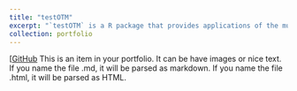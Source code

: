 ```yaml
---
title: "testOTM"
excerpt: "`testOTM` is a R package that provides applications of the multivariate ranks/quantiles defined using the theory of optimal transportation."
collection: portfolio
---
```

[[GitHub](https://github.com/Francis-Hsu/testOTM)
This is an item in your portfolio. It can be have images or nice text. If you name the file .md, it will be parsed as markdown. If you name the file .html, it will be parsed as HTML. 
